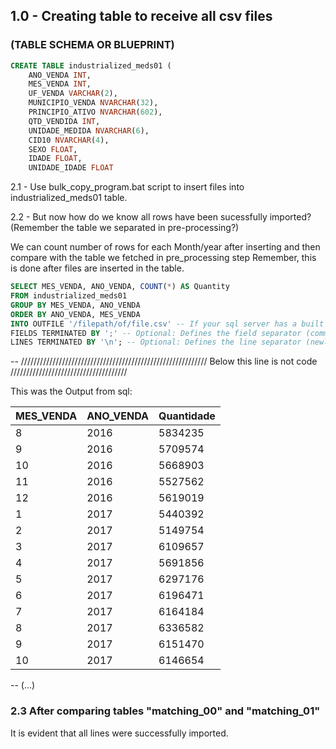 ## 1.0 - Creating table to receive all csv files 
###  (TABLE SCHEMA OR BLUEPRINT)
``` sql 
CREATE TABLE industrialized_meds01 (
    ANO_VENDA INT,
    MES_VENDA INT,
    UF_VENDA VARCHAR(2),
    MUNICIPIO_VENDA NVARCHAR(32),
    PRINCIPIO_ATIVO NVARCHAR(602),
    QTD_VENDIDA INT,
    UNIDADE_MEDIDA NVARCHAR(6),
    CID10 NVARCHAR(4),
    SEXO FLOAT,
    IDADE FLOAT,
    UNIDADE_IDADE FLOAT

``` 

 2.1 - Use bulk_copy_program.bat script to insert files into industrialized_meds01 table. 




 2.2 - But now how do we know all rows have been sucessfully imported?         (Remember the table we separated in pre-processing?) 


 We can count number of rows for each Month/year after inserting and then compare with the table we fetched in pre_processing step
 Remember, this is done after files are inserted in the table.

``` sql 
SELECT MES_VENDA, ANO_VENDA, COUNT(*) AS Quantity
FROM industrialized_meds01
GROUP BY MES_VENDA, ANO_VENDA
ORDER BY ANO_VENDA, MES_VENDA
INTO OUTFILE '/filepath/of/file.csv' -- If your sql server has a built in export function
FIELDS TERMINATED BY ';' -- Optional: Defines the field separator (comma)
LINES TERMINATED BY '\n'; -- Optional: Defines the line separator (newline character)
``` 



-- /////////////////////////////////////////////////////////// Below this line is not code /////////////////////////////////////


This was the Output from sql: 
    
| MES_VENDA | ANO_VENDA | Quantidade |
|-----------|-----------|------------|
| 8         | 2016      | 5834235    |
| 9         | 2016      | 5709574    |
| 10        | 2016      | 5668903    |
| 11        | 2016      | 5527562    |
| 12        | 2016      | 5619019    |
| 1         | 2017      | 5440392    |
| 2         | 2017      | 5149754    |
| 3         | 2017      | 6109657    |
| 4         | 2017      | 5691856    |
| 5         | 2017      | 6297176    |
| 6         | 2017      | 6196471    |
| 7         | 2017      | 6164184    |
| 8         | 2017      | 6336582    |
| 9         | 2017      | 6151470    |
| 10        | 2017      | 6146654    |
--                              (...)



### 2.3 After comparing tables "matching_00" and "matching_01" 
 It is evident that all lines were successfully imported.
